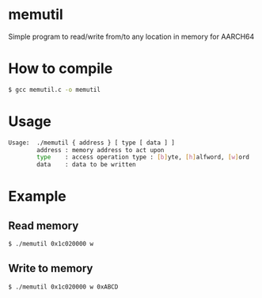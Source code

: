 # memutil
Simple program to read/write from/to any location in memory for AARCH64
# How to compile 
```bash
$ gcc memutil.c -o memutil
``` 
# Usage
```bash
Usage:  ./memutil { address } [ type [ data ] ]
        address : memory address to act upon
        type    : access operation type : [b]yte, [h]alfword, [w]ord
        data    : data to be written
``` 
# Example
## Read memory
```bash
$ ./memutil 0x1c020000 w
``` 
## Write to memory
```bash
$ ./memutil 0x1c020000 w 0xABCD
``` 
